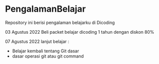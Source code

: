 # PengalamanBelajar
Repository ini berisi pengalaman belajarku di Dicoding

03 Agustus 2022
Beli packet belajar dicoding 1 tahun dengan diskon 80% 

07 Agustus 2022
lanjut belajar :
* Belajar kembali tentang Git dasar
* dasar operasi git atau git command 

